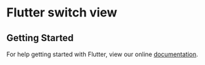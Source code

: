 # Flutter switch view

## Getting Started

For help getting started with Flutter, view our online
[documentation](https://flutter.io/).

